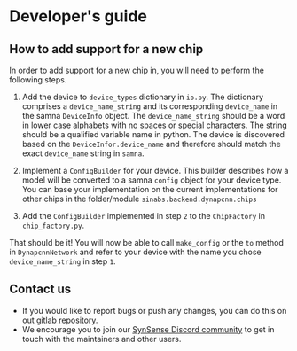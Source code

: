 Developer's guide
=================

How to add support for a new chip
---------------------------------

In order to add support for a new chip in, you will need to perform the following steps.

1. Add the device to `device_types` dictionary in `io.py`.
   The dictionary comprises a `device_name_string` and its corresponding `device_name` in the samna `DeviceInfo` object.
   The `device_name_string` should be a word in lower case alphabets with no spaces or special characters. 
   The string should be a qualified variable name in python.
   The device is discovered based on the `DeviceInfor.device_name` and therefore should match the exact `device_name` string in `samna`.
   
2. Implement a `ConfigBuilder` for your device. 
   This builder describes how a model will be converted to a samna `config` object for your device type.
   You can base your implementation on the current implementations for other chips in the folder/module `sinabs.backend.dynapcnn.chips`
   
3. Add the `ConfigBuilder` implemented in step `2` to the `ChipFactory` in `chip_factory.py`.

That should be it! 
You will now be able to call `make_config` or the `to` method in `DynapcnnNetwork` 
and refer to your device with the name you chose `device_name_string` in step `1`.


Contact us
----------

- If you would like to report bugs or push any changes, you can do this on out [gitlab repository](https://gitlab.com/synsense/sinabs-dynapcnn).
- We encourage you to join our [SynSense Discord community](https://discord.gg/UkYWnuQPZh) to get in touch with the maintainers and other users.

